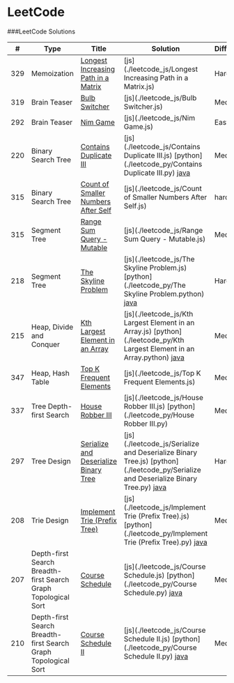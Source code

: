 LeetCode
========

###LeetCode Solutions


| # | Type | Title | Solution | Difficulty | Analysis
| --- | --- | --- | --- | --- | --- |
|329|Memoization|[Longest Increasing Path in a Matrix](https://leetcode.com/problems/longest-increasing-path-in-a-matrix/) | [js](./leetcode_js/Longest Increasing Path in a Matrix.js)|Hard|[AC](./analysis/Longest Increasing Path in a Matrix.md)|
|319|Brain Teaser|[Bulb Switcher](https://leetcode.com/problems/bulb-switcher/) | [js](./leetcode_js/Bulb Switcher.js)|Medium|[AC](./analysis/Bulb Switcher.md)|
|292|Brain Teaser|[Nim Game](https://leetcode.com/problems/nim-game/)|[js](./leetcode_js/Nim Game.js)|Easy|[AC](./analysis/Nim Game.md)|
|220|Binary Search Tree|[Contains Duplicate III](https://leetcode.com/problems/contains-duplicate-iii/)|[js](./leetcode_js/Contains Duplicate III.js) [python](./leetcode_py/Contains Duplicate III.py) [java](./leetcode_java/contains-duplicate-iii/Solution.java)|Medium|[AC](./analysis/Contains Duplicate III.md)|
|315|Binary Search Tree|[Count of Smaller Numbers After Self](https://leetcode.com/problems/count-of-smaller-numbers-after-self/)|[js](./leetcode_js/Count of Smaller Numbers After Self.js)|hard|[AC](./analysis/Count of Smaller Numbers After Self.md)|
|315|Segment Tree|[Range Sum Query - Mutable](https://leetcode.com/problems/range-sum-query-mutable/)|[js](./leetcode_js/Range Sum Query - Mutable.js)|Medium|[AC](./analysis/Range Sum Query - Mutable.md)|
|218|Segment Tree|[The Skyline Problem](https://leetcode.com/problems/range-sum-query-mutable/)|[js](./leetcode_js/The Skyline Problem.js) [python](./leetcode_py/The Skyline Problem.python) [java](./leetcode_java/the-skyline-problem/Solution.java)|Hard|[AC](./analysis/The Skyline Problem.md)|
|215|Heap, Divide and Conquer|[Kth Largest Element in an Array](https://leetcode.com/problems/kth-largest-element-in-an-array/)|[js](./leetcode_js/Kth Largest Element in an Array.js) [python](./leetcode_py/Kth Largest Element in an Array.python) [java](./leetcode_java/k-th-largest-element-in-an-array/Solution.java)|Medium|[AC](./analysis/Kth Largest Element in an Array.md)|
|347|Heap, Hash Table|[Top K Frequent Elements](https://leetcode.com/problems/top-k-frequent-elements/)|[js](./leetcode_js/Top K Frequent Elements.js)|Medium|[AC](./analysis/Top K Frequent Elements.md)|
|337|Tree Depth-first Search|[House Robber III](https://leetcode.com/problems/house-robber-iii/)|[js](./leetcode_js/House Robber III.js) [python](./leetcode_py/House Robber III.py)|Medium|[AC](./analysis/House Robber III.md)|
|297|Tree Design|[Serialize and Deserialize Binary Tree](https://leetcode.com/problems/serialize-and-deserialize-binary-tree/)|[js](./leetcode_js/Serialize and Deserialize Binary Tree.js) [python](./leetcode_py/Serialize and Deserialize Binary Tree.py) [java](./leetcode_java/serialize-and-deserialize-binary-tree/Codec.java)|Hard|[AC](./analysis/Serialize and Deserialize Binary Tree.md)|
|208|Trie Design|[Implement Trie (Prefix Tree)](https://leetcode.com/problems/implement-trie-prefix-tree/)|[js](./leetcode_js/Implement Trie (Prefix Tree).js) [python](./leetcode_py/Implement Trie (Prefix Tree).py) [java](./leetcode_java/implement-trie-prefix-tree/Solution.java)|Medium|[AC](./analysis/Implement Trie (Prefix Tree).md)| 
|207|Depth-first Search Breadth-first Search Graph Topological Sort|[Course Schedule](https://leetcode.com/problems/course-schedule/)|[js](./leetcode_js/Course Schedule.js) [python](./leetcode_py/Course Schedule.py) [java](./leetcode_java/course-schedule/Solution.java)|Medium|[AC](./analysis/Course Schedule.md)| 
|210|Depth-first Search Breadth-first Search Graph Topological Sort|[Course Schedule II](https://leetcode.com/problems/course-schedule-ii/)|[js](./leetcode_js/Course Schedule II.js) [python](./leetcode_py/Course Schedule II.py) [java](./leetcode_java/course-schedule-ii/Solution.java)|Medium|[AC](./analysis/Course Schedule II.md)| 


 

